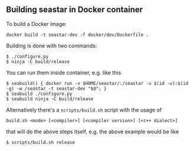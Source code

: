 ## Building seastar in Docker container

To build a Docker image:

```
docker build -t seastar-dev -f docker/dev/Dockerfile .
```

Building is done with two commands:

```
$ ./configure.py
$ ninja -C build/release
```

You can run them inside container, e.g. like this

```
$ seabuild() { docker run -v $HOME/seastar/:/seastar -u $(id -u):$(id -g) -w /seastar -t seastar-dev "$@"; }
$ seabuild ./configure.py
$ seabuild ninja -C build/release
```

Alternatively there's a `scripts/build.sh` script with the usage of

```
build.sh <mode> [<compiler>] [<compiler version>] [<c++ dialect>]
```

that will do the above steps itself, e.g. the above example would be like

```
$ scripts/build.sh release
```

